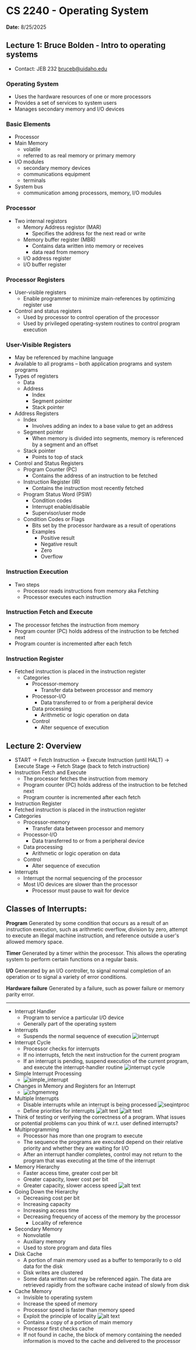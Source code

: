 # CS 2240 - Operating System

**Date:** 8/25/2025

## Lecture 1: Bruce Bolden - Intro to operating systems
- Contact: JEB 232 [bruceb@uidaho.edu](mailto:bruceb@uidaho.edu)

### Operating System
- Uses the hardware resources of one or more processors
- Provides a set of services to system users
- Manages secondary memory and I/O devices 

### Basic Elements
- Processor
- Main Memory
    - volatile
    - referred to as real memory or primary memory
- I/O modules
    - secondary memory devices
    - communications equipment
    - terminals
- System bus
    - communication among processors, memory, I/O modules
### Processor 
- Two internal registors
    - Memory Address registor (MAR)
        - Specifies the address for the next read or write 
    - Memory buffer register (MBR)
        - Contains data written into memory or receives
        - data read from memory
    - I/O address register
    - I/O buffer register

### Processor Registers
- User-visible registers
    - Enable programmer to minimize main-references by optimizing register use
- Control and status registers
    - Used by processor to control operation of the processor
    - Used by privileged operating-system routines to control program execution

### User-Visible Registers
- May be referenced by machine language
- Available to all programs – both application programs and system programs
- Types of registers
    - Data
    - Address
        - Index
        - Segment pointer
        - Stack pointer
- Address Registers
    - Index
        - Involves adding an index to a base value to get an address
    - Segment pointer
        - When memory is divided into segments, memory is referenced by a segment and an offset
    - Stack pointer
        - Points to top of stack
- Control and Status Registers
    - Program Counter (PC)
        - Contains the address of an instruction to be fetched
    - Instruction Register (IR)
        - Contains the instruction most recently fetched
    - Program Status Word (PSW)
        - Condition codes
        - Interrupt enable/disable
        - Supervisor/user mode
    - Condition Codes or Flags
        - Bits set by the processor hardware as a result of operations
        - Examples
            - Positive result
            - Negative result
            - Zero
            - Overflow

### Instruction Execution
- Two steps
    - Processor reads instructions from memory aka Fetching
    - Processor executes each instruction

### Instruction Fetch and Execute
- The processor fetches the instruction from memory
- Program counter (PC) holds address of the instruction to be fetched next
- Program counter is incremented after each fetch

### Instruction Register
- Fetched instruction is placed in the instruction register
    - Categories
        - Processor-memory
            - Transfer data between processor and memory
        - Processor-I/O
            - Data transferred to or from a peripheral device
        - Data processing
            - Arithmetic or logic operation on data
        - Control
            - Alter sequence of execution
## Lecture 2: Overview 
- START -> Fetch Instruction -> Execute Instruction (until HALT) -> Execute Stage -> Fetch Stage (back to fetch instruction)
- Instruction Fetch and Execute
    - The processor fetches the instruction from memory
    - Program counter (PC) holds address of the instruction to be fetched next
    - Program counter is incremented after each fetch
- Instruction Register
- Fetched instruction is placed in the instruction register
- Categories
    - Processor-memory
        - Transfer data between processor and memory
    - Processor-I/O
        - Data transferred to or from a peripheral device
    - Data processing
        - Arithmetic or logic operation on data
    - Control
        - Alter sequence of execution
- Interrupts
    - Interrupt the normal sequencing of the processor
    - Most I/O devices are slower than the processor
        - Processor must pause to wait for device

Classes of Interrupts:
---
**Program**
Generated by some condition that occurs as a result of an instruction execution, such as arithmetic overflow, division by zero, attempt to execute an illegal machine instruction, and reference outside a user's allowed memory space.

**Timer**
Generated by a timer within the processor. This allows the operating system to perform certain functions on a regular basis.

**I/O**
Generated by an I/O controller, to signal normal completion of an operation or to signal a variety of error conditions.

**Hardware failure**
Generated by a failure, such as power failure or memory parity error.

---

- Interrupt Handler
    - Program to service a particular I/O device
    - Generally part of the operating system
- Interrupts
    - Suspends the normal sequence of execution
    ![interrupt](imgs/image-1.png)
- Interrupt Cycle
    - Processor checks for interrupts
    - If no interrupts, fetch the next instruction for the current program
    - If an interrupt is pending, suspend execution of the current program, and execute the interrupt-handler routine
    ![interrupt cycle](imgs/image.png)
- Simple Interrupt Processing
    - ![simple_interrupt](imgs/simplintprocess.png)
- Changes in Memory and Registers for an Interrupt
    - ![chgmemreg](imgs/chgmemreg.png)
- Multiple Interrupts
    - Disable interrupts while an interrupt is being processed
    ![seqintproc](imgs/seqintproc.png)
    - Define priorities for interrupts
    ![alt text](imgs/multint1.png)
    ![alt text](imgs/multint2.png)
- Think of testing or verifying the
correctness of a program.
What issues or potential problems can you
think of w.r.t. user defined interrupts?
- Multiprogramming
    - Processor has more than one program to
    execute
    - The sequence the programs are executed
    depend on their relative priority and
    whether they are waiting for I/O
    - After an interrupt handler completes,
    control may not return to the program
    that was executing at the time of the
    interrupt
- Memory Hierarchy
    - Faster access time, greater cost per bit
    - Greater capacity, lower cost per bit
    - Greater capacity, slower access speed
    ![alt text](imgs/mempyrm.png)
- Going Down the Hierarchy
    - Decreasing cost per bit
    - Increasing capacity
    - Increasing access time
    - Decreasing frequency of access of the memory by the processor
        - Locality of reference
- Secondary Memory
    - Nonvolatile
    - Auxiliary memory
    - Used to store program and data files
- Disk Cache
    - A portion of main memory used as a buffer to temporarily to o old data for the disk
    - Disk writes are clustered
    - Some data written out may be referenced
    again. The data are retrieved rapidly
    from the software cache instead of
    slowly from disk
- Cache Memory
    - Invisible to operating system
    - Increase the speed of memory
    - Processor speed is faster than memory
    speed
    - Exploit the principle of locality
    ![alt text](imgs/cachemem.png)
    - Contains a copy of a portion of main memory
    - Processor first checks cache
    - If not found in cache, the block of memory
    containing the needed information is
    moved to the cache and delivered to the
    processor




